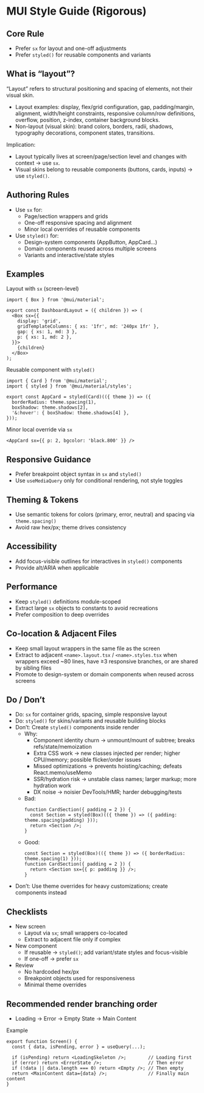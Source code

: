 # MUI Style Guide (Rigorous)

## Core Rule
- Prefer `sx` for layout and one-off adjustments
- Prefer `styled()` for reusable components and variants

## What is “layout”?
“Layout” refers to structural positioning and spacing of elements, not their visual skin.
- Layout examples: display, flex/grid configuration, gap, padding/margin, alignment, width/height constraints, responsive column/row definitions, overflow, position, z-index, container background blocks.
- Non-layout (visual skin): brand colors, borders, radii, shadows, typography decorations, component states, transitions.

Implication:
- Layout typically lives at screen/page/section level and changes with context → use `sx`.
- Visual skins belong to reusable components (buttons, cards, inputs) → use `styled()`.

## Authoring Rules
- Use `sx` for:
  - Page/section wrappers and grids
  - One-off responsive spacing and alignment
  - Minor local overrides of reusable components
- Use `styled()` for:
  - Design-system components (AppButton, AppCard…)
  - Domain components reused across multiple screens
  - Variants and interactive/state styles

## Examples

Layout with `sx` (screen-level)
```tsx
import { Box } from '@mui/material';

export const DashboardLayout = ({ children }) => (
  <Box sx={{
    display: 'grid',
    gridTemplateColumns: { xs: '1fr', md: '240px 1fr' },
    gap: { xs: 1, md: 3 },
    p: { xs: 1, md: 2 },
  }}>
    {children}
  </Box>
);
```

Reusable component with `styled()`
```tsx
import { Card } from '@mui/material';
import { styled } from '@mui/material/styles';

export const AppCard = styled(Card)(({ theme }) => ({
  borderRadius: theme.spacing(1),
  boxShadow: theme.shadows[2],
  '&:hover': { boxShadow: theme.shadows[4] },
}));
```

Minor local override via `sx`
```tsx
<AppCard sx={{ p: 2, bgcolor: 'black.800' }} />
```

## Responsive Guidance
- Prefer breakpoint object syntax in `sx` and `styled()`
- Use `useMediaQuery` only for conditional rendering, not style toggles

## Theming & Tokens
- Use semantic tokens for colors (primary, error, neutral) and spacing via `theme.spacing()`
- Avoid raw hex/px; theme drives consistency

## Accessibility
- Add focus-visible outlines for interactives in `styled()` components
- Provide alt/ARIA when applicable

## Performance
- Keep `styled()` definitions module-scoped
- Extract large `sx` objects to constants to avoid recreations
- Prefer composition to deep overrides

## Co-location & Adjacent Files
- Keep small layout wrappers in the same file as the screen
- Extract to adjacent `<name>.layout.tsx` / `<name>.styles.tsx` when wrappers exceed ~80 lines, have ≥3 responsive branches, or are shared by sibling files
- Promote to design-system or domain components when reused across screens

## Do / Don’t
- Do: `sx` for container grids, spacing, simple responsive layout
- Do: `styled()` for skins/variants and reusable building blocks
- Don’t: Create `styled()` components inside render
  - Why:
    - Component identity churn → unmount/mount of subtree; breaks refs/state/memoization
    - Extra CSS work → new classes injected per render; higher CPU/memory; possible flicker/order issues
    - Missed optimizations → prevents hoisting/caching; defeats React.memo/useMemo
    - SSR/hydration risk → unstable class names; larger markup; more hydration work
    - DX noise → noisier DevTools/HMR; harder debugging/tests
  - Bad:
    ```tsx
    function CardSection({ padding = 2 }) {
      const Section = styled(Box)(({ theme }) => ({ padding: theme.spacing(padding) }));
      return <Section />;
    }
    ```
  - Good:
    ```tsx
    const Section = styled(Box)(({ theme }) => ({ borderRadius: theme.spacing(1) }));
    function CardSection({ padding = 2 }) {
      return <Section sx={{ p: padding }} />;
    }
    ```
- Don’t: Use theme overrides for heavy customizations; create components instead

## Checklists
- New screen
  - Layout via `sx`; small wrappers co-located
  - Extract to adjacent file only if complex
- New component
  - If reusable → `styled()`; add variant/state styles and focus-visible
  - If one-off → prefer `sx`
- Review
  - No hardcoded hex/px
  - Breakpoint objects used for responsiveness
  - Minimal theme overrides

## Recommended render branching order
- Loading → Error → Empty State → Main Content

Example
```tsx
export function Screen() {
  const { data, isPending, error } = useQuery(...);

  if (isPending) return <LoadingSkeleton />;        // Loading first
  if (error) return <ErrorState />;                 // Then error
  if (!data || data.length === 0) return <Empty />; // Then empty
  return <MainContent data={data} />;               // Finally main content
}
```